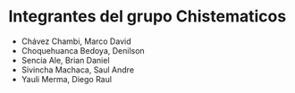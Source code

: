 # Integrantes del grupo Chistematicos

- Chávez Chambi, Marco David
- Choquehuanca Bedoya, Denilson
- Sencia Ale, Brian Daniel
- Sivincha Machaca, Saul Andre
- Yauli Merma, Diego Raul
